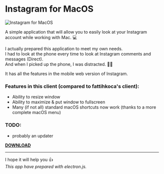 # Instagram for MacOS

![Instagram for MacOS](https://user-images.githubusercontent.com/1655312/64683306-b2fd5400-d48b-11e9-9d08-6cf8917db131.png)

A simple application that will allow you to easily look at your Instagram account while working with Mac. 💻

I actually prepared this application to meet my own needs. <br>
I had to look at the phone every time to look at Instagram comments and messages (Direct). <br>
And when I picked up the phone, I was distracted. 📱😬

It has all the features in the mobile web version of Instagram.

### Features in this client (compared to fattihkoca's client):
- Ability to resize window
- Ability to maximize & put window to fullscreen
- Many (if not all) standard macOS shortcuts now work (thanks to a more complete macOS menu)

### TODO:
- probably an updater

**[DOWNLOAD](https://github.com/npyl/instagram-for-macos/releases/download/v0.0.2_npyl/Instagram.for.MacOS.zip)**

---

I hope it will help you 👍  
_This app have prepared with electron.js._ 
